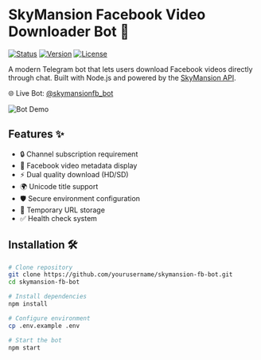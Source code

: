 # SkyMansion Facebook Video Downloader Bot 🤖

[![Status](https://img.shields.io/badge/status-active-success.svg)]()
[![Version](https://img.shields.io/badge/version-1.0.0-blue.svg)]()
[![License](https://img.shields.io/badge/license-MIT-green.svg)]()

A modern Telegram bot that lets users download Facebook videos directly through chat. Built with Node.js and powered by the [SkyMansion API](https://api.skymansion.site/fb-dl/).

🌐 Live Bot: [@skymansionfb_bot](https://t.me/skymansionfb_bot)

![Bot Demo](https://via.placeholder.com/800x400.png?text=Bot+Demo+Preview) <!-- Replace with actual screenshots -->

## Features ✨

- 🔒 Channel subscription requirement
- 🎥 Facebook video metadata display
- ⚡ Dual quality download (HD/SD)
- 🌍 Unicode title support
- 🛡️ Secure environment configuration
- 💾 Temporary URL storage
- ✅ Health check system

## Installation 🛠️

```bash
# Clone repository
git clone https://github.com/yourusername/skymansion-fb-bot.git
cd skymansion-fb-bot

# Install dependencies
npm install

# Configure environment
cp .env.example .env

# Start the bot
npm start
